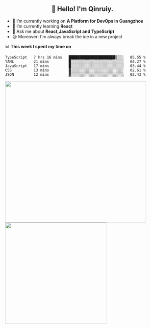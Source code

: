 <h2 align="center">👋 Hello! I'm Qinruiy.</h2>


- 🔭 I’m currently working on **A Platform for DevOps in Guangzhou**
- 🌱 I’m currently learning **React**
- 💬 Ask me about **React,JavaScript and TypeScript**
- 😃 Moreover: I'm always break the ice in a new project

📊 **This week I spent my time on**

<!--START_SECTION:waka-->
```text
TypeScript   7 hrs 16 mins   █████████████████████▒░░░   85.55 % 
YAML         21 mins         █░░░░░░░░░░░░░░░░░░░░░░░░   04.27 % 
JavaScript   17 mins         █░░░░░░░░░░░░░░░░░░░░░░░░   03.44 % 
CSS          13 mins         ▓░░░░░░░░░░░░░░░░░░░░░░░░   02.61 % 
JSON         12 mins         ▓░░░░░░░░░░░░░░░░░░░░░░░░   02.43 % 
```
<!--END_SECTION:waka-->

<p>
<img align="left" width="460" src="https://github-readme-stats.vercel.app/api?username=Qinruiy&custom_title=Qrinruiy's Github Stats&theme=graywhite&hide_border=true"/> <img align="left" width="330" src="https://github-readme-stats.vercel.app/api/top-langs/?username=Qinruiy&layout=compact&theme=graywhite&hide_border=true"/>
</p>
